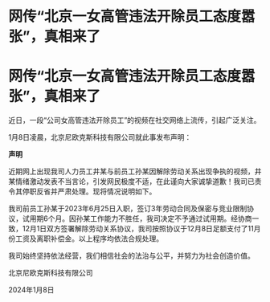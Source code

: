 # 网传“北京一女高管违法开除员工态度嚣张”，真相来了

# 网传“北京一女高管违法开除员工态度嚣张”，真相来了

近日，一段“公司女高管违法开除员工”的视频在社交网络上流传，引起广泛关注。

1月8日凌晨，北京尼欧克斯科技有限公司就此事发布声明：

**声明**

近期网上出现我司人力员工井某与前员工孙某因解除劳动关系出现争执的视频，井某情绪激动发表不当言论，引发网民极度不适，在此谨向大家诚挚道歉！我司已责令其停职反省并严肃处理。现将情况说明如下。

我司前员工孙某于2023年6月25日入职，签订3年劳动合同及保密与竞业限制协议，试用期6个月。因孙某工作能力不胜任，我司决定不予通过试用期。经协商一致，12月1日双方签署解除劳动关系协议，我司按照协议于12月8日足额支付了11月份工资及离职补偿金。以上程序均依法合规处理。

我司始终坚持依法经营，我们相信社会的法治与公平，并努力为社会创造价值。

北京尼欧克斯科技有限公司

2024年1月8日

